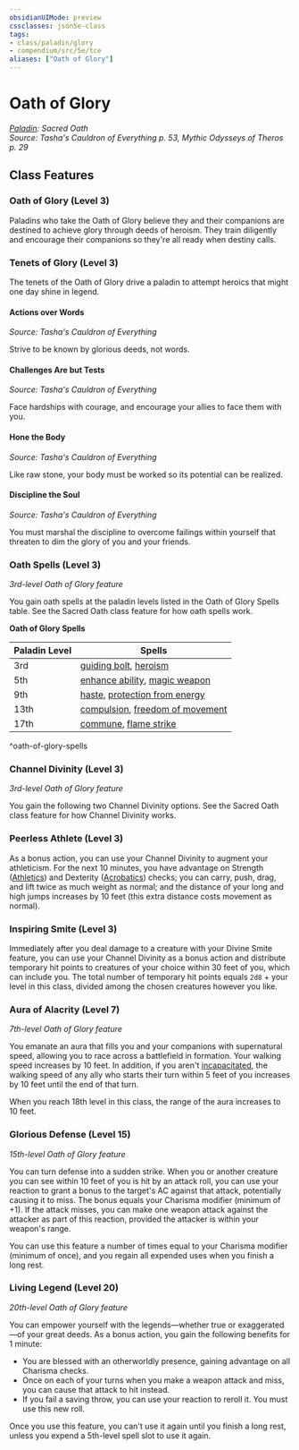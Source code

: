 ```yaml
---
obsidianUIMode: preview
cssclasses: json5e-class
tags:
- class/paladin/glory
- compendium/src/5e/tce
aliases: ["Oath of Glory"]
---
```

# Oath of Glory
*[Paladin](paladin.md): Sacred Oath*  
*Source: Tasha's Cauldron of Everything p. 53, Mythic Odysseys of Theros p. 29*  


## Class Features

### Oath of Glory (Level 3)

Paladins who take the Oath of Glory believe they and their companions are destined to achieve glory through deeds of heroism. They train diligently and encourage their companions so they're all ready when destiny calls.

### Tenets of Glory (Level 3)

The tenets of the Oath of Glory drive a paladin to attempt heroics that might one day shine in legend.

#### Actions over Words
_Source: Tasha's Cauldron of Everything_

Strive to be known by glorious deeds, not words.

#### Challenges Are but Tests
_Source: Tasha's Cauldron of Everything_

Face hardships with courage, and encourage your allies to face them with you.

#### Hone the Body
_Source: Tasha's Cauldron of Everything_

Like raw stone, your body must be worked so its potential can be realized.

#### Discipline the Soul
_Source: Tasha's Cauldron of Everything_

You must marshal the discipline to overcome failings within yourself that threaten to dim the glory of you and your friends.

### Oath Spells (Level 3)

*3rd-level Oath of Glory feature*

You gain oath spells at the paladin levels listed in the Oath of Glory Spells table. See the Sacred Oath class feature for how oath spells work.

**Oath of Glory Spells**

| Paladin Level | Spells |
|---------------|--------|
| 3rd | [guiding bolt](compendium/spells/guiding-bolt.md), [heroism](compendium/spells/heroism.md) |
| 5th | [enhance ability](compendium/spells/enhance-ability.md), [magic weapon](compendium/spells/magic-weapon.md) |
| 9th | [haste](compendium/spells/haste.md), [protection from energy](compendium/spells/protection-from-energy.md) |
| 13th | [compulsion](compendium/spells/compulsion.md), [freedom of movement](compendium/spells/freedom-of-movement.md) |
| 17th | [commune](compendium/spells/commune.md), [flame strike](compendium/spells/flame-strike.md) |
^oath-of-glory-spells

### Channel Divinity (Level 3)

*3rd-level Oath of Glory feature*

You gain the following two Channel Divinity options. See the Sacred Oath class feature for how Channel Divinity works.

### Peerless Athlete (Level 3)

As a bonus action, you can use your Channel Divinity to augment your athleticism. For the next 10 minutes, you have advantage on Strength ([Athletics](_skills.md#Athletics)) and Dexterity ([Acrobatics](_skills.md#Acrobatics)) checks; you can carry, push, drag, and lift twice as much weight as normal; and the distance of your long and high jumps increases by 10 feet (this extra distance costs movement as normal).

### Inspiring Smite (Level 3)

Immediately after you deal damage to a creature with your Divine Smite feature, you can use your Channel Divinity as a bonus action and distribute temporary hit points to creatures of your choice within 30 feet of you, which can include you. The total number of temporary hit points equals `2d8` + your level in this class, divided among the chosen creatures however you like.

### Aura of Alacrity (Level 7)

*7th-level Oath of Glory feature*

You emanate an aura that fills you and your companions with supernatural speed, allowing you to race across a battlefield in formation. Your walking speed increases by 10 feet. In addition, if you aren't [incapacitated](_conditions.md#incapacitated), the walking speed of any ally who starts their turn within 5 feet of you increases by 10 feet until the end of that turn.

When you reach 18th level in this class, the range of the aura increases to 10 feet.

### Glorious Defense (Level 15)

*15th-level Oath of Glory feature*

You can turn defense into a sudden strike. When you or another creature you can see within 10 feet of you is hit by an attack roll, you can use your reaction to grant a bonus to the target's AC against that attack, potentially causing it to miss. The bonus equals your Charisma modifier (minimum of +1). If the attack misses, you can make one weapon attack against the attacker as part of this reaction, provided the attacker is within your weapon's range.

You can use this feature a number of times equal to your Charisma modifier (minimum of once), and you regain all expended uses when you finish a long rest.

### Living Legend (Level 20)

*20th-level Oath of Glory feature*

You can empower yourself with the legends—whether true or exaggerated—of your great deeds. As a bonus action, you gain the following benefits for 1 minute:

- You are blessed with an otherworldly presence, gaining advantage on all Charisma checks.  
- Once on each of your turns when you make a weapon attack and miss, you can cause that attack to hit instead.  
- If you fail a saving throw, you can use your reaction to reroll it. You must use this new roll.  

Once you use this feature, you can't use it again until you finish a long rest, unless you expend a 5th-level spell slot to use it again.